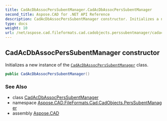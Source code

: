 ```yaml
---
title: CadAcDbAssocPersSubentManager.CadAcDbAssocPersSubentManager
second_title: Aspose.CAD for .NET API Reference
description: CadAcDbAssocPersSubentManager constructor. Initializes a new instance of the CadAcDbAssocPersSubentManager class
type: docs
weight: 10
url: /net/aspose.cad.fileformats.cad.cadobjects.perssubentmanager/cadacdbassocperssubentmanager/cadacdbassocperssubentmanager/
---
```

## CadAcDbAssocPersSubentManager constructor

Initializes a new instance of the [`CadAcDbAssocPersSubentManager`](../) class.

```csharp
public CadAcDbAssocPersSubentManager()
```

### See Also

* class [CadAcDbAssocPersSubentManager](../)
* namespace [Aspose.CAD.FileFormats.Cad.CadObjects.PersSubentManager](../../cadacdbassocperssubentmanager/)
* assembly [Aspose.CAD](../../../)


